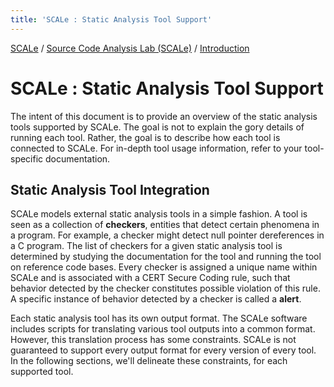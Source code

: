 ```yaml
---
title: 'SCALe : Static Analysis Tool Support'
---
```

[SCALe](index.md) / [Source Code Analysis Lab (SCALe)](Welcome.md) / [Introduction](Introduction.md)
<!-- <legal> -->
<!-- SCALe version r.6.7.0.0.A -->
<!--  -->
<!-- Copyright 2021 Carnegie Mellon University. -->
<!--  -->
<!-- NO WARRANTY. THIS CARNEGIE MELLON UNIVERSITY AND SOFTWARE ENGINEERING -->
<!-- INSTITUTE MATERIAL IS FURNISHED ON AN "AS-IS" BASIS. CARNEGIE MELLON -->
<!-- UNIVERSITY MAKES NO WARRANTIES OF ANY KIND, EITHER EXPRESSED OR -->
<!-- IMPLIED, AS TO ANY MATTER INCLUDING, BUT NOT LIMITED TO, WARRANTY OF -->
<!-- FITNESS FOR PURPOSE OR MERCHANTABILITY, EXCLUSIVITY, OR RESULTS -->
<!-- OBTAINED FROM USE OF THE MATERIAL. CARNEGIE MELLON UNIVERSITY DOES NOT -->
<!-- MAKE ANY WARRANTY OF ANY KIND WITH RESPECT TO FREEDOM FROM PATENT, -->
<!-- TRADEMARK, OR COPYRIGHT INFRINGEMENT. -->
<!--  -->
<!-- Released under a MIT (SEI)-style license, please see COPYRIGHT file or -->
<!-- contact permission@sei.cmu.edu for full terms. -->
<!--  -->
<!-- [DISTRIBUTION STATEMENT A] This material has been approved for public -->
<!-- release and unlimited distribution.  Please see Copyright notice for -->
<!-- non-US Government use and distribution. -->
<!--  -->
<!-- DM19-1274 -->
<!-- </legal> -->

SCALe : Static Analysis Tool Support
=====================================

The intent of this document is to provide an overview of the static
analysis tools supported by SCALe. The goal is not to explain the gory
details of running each tool. Rather, the goal is to describe how each
tool is connected to SCALe. For in-depth tool usage information, refer
to your tool-specific documentation.

Static Analysis Tool Integration
--------------------------------

SCALe models external static analysis tools in a simple fashion. A tool
is seen as a collection of **checkers**, entities that detect certain
phenomena in a program. For example, a checker might detect null pointer
dereferences in a C program. The list of checkers for a given static
analysis tool is determined by studying the documentation for the tool
and running the tool on reference code bases. Every checker is assigned
a unique name within SCALe and is associated with a CERT Secure Coding
rule, such that behavior detected by the checker constitutes possible
violation of this rule. A specific instance of behavior detected by a
checker is called a **alert**.

Each static analysis tool has its own output format. The SCALe software
includes scripts for translating various tool outputs into a common
format. However, this translation process has some constraints. SCALe is
not guaranteed to support every output format for every version of every
tool. In the following sections, we'll delineate these constraints, for
each supported tool.

